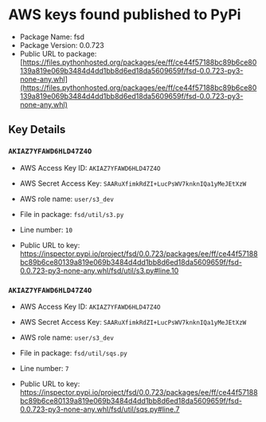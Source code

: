# AWS keys found published to PyPi

* Package Name: fsd
* Package Version: 0.0.723
* Public URL to package: [https://files.pythonhosted.org/packages/ee/ff/ce44f57188bc89b6ce80139a819e069b3484d4dd1bb8d6ed18da5609659f/fsd-0.0.723-py3-none-any.whl](https://files.pythonhosted.org/packages/ee/ff/ce44f57188bc89b6ce80139a819e069b3484d4dd1bb8d6ed18da5609659f/fsd-0.0.723-py3-none-any.whl)

## Key Details

### `AKIAZ7YFAWD6HLD47Z4O`

* AWS Access Key ID: `AKIAZ7YFAWD6HLD47Z4O`
* AWS Secret Access Key: `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` 
* AWS role name: `user/s3_dev`
* File in package: `fsd/util/s3.py`
* Line number: `10`

* Public URL to key: https://inspector.pypi.io/project/fsd/0.0.723/packages/ee/ff/ce44f57188bc89b6ce80139a819e069b3484d4dd1bb8d6ed18da5609659f/fsd-0.0.723-py3-none-any.whl/fsd/util/s3.py#line.10



### `AKIAZ7YFAWD6HLD47Z4O`

* AWS Access Key ID: `AKIAZ7YFAWD6HLD47Z4O`
* AWS Secret Access Key: `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` 
* AWS role name: `user/s3_dev`
* File in package: `fsd/util/sqs.py`
* Line number: `7`

* Public URL to key: https://inspector.pypi.io/project/fsd/0.0.723/packages/ee/ff/ce44f57188bc89b6ce80139a819e069b3484d4dd1bb8d6ed18da5609659f/fsd-0.0.723-py3-none-any.whl/fsd/util/sqs.py#line.7


